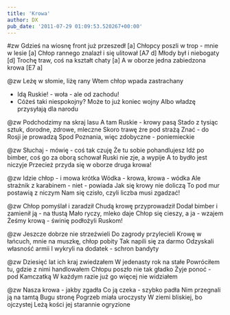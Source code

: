 ```yaml
---
title: 'Krowa'
author: DX
pub_date: '2011-07-29 01:09:53.520267+00:00'
---
```


#zw
Gdzieś na wiosnę front już przeszedł [a]
Chłopcy poszli w trop - mnie w lesie [a]
Chłop rannego znalazł i się ulitował [A7 d]
Młody był i niebogaty [d]
Trochę traw, coś na kształt chaty [a]
A w oborze jedna zabiedzona krowa [E7 a]

@zw
Leżę w słomie, liżę rany
Wtem chłop wpada zastrachany
- Idą Ruskie! - woła - ale od zachodu!
- Cóżeś taki niespokojny?
Może to już koniec wojny
Albo władzę przysyłają dla narodu

@zw
Podchodzimy na skraj lasu
A tam Ruskie - krowy pasą
Stado z tysiąc sztuk, dorodne, zdrowe, mleczne
Skoro trawę żre pod strażą
Znać - do Rosji je prowadzą
Spod Poznania, więc zdobyczne - poniemieckie

@zw
Słuchaj - mówię - coś tak czuję
Że tu sobie pohandlujesz
Idź po bimber, coś go za oborą schował
Ruski nie zje, a wypije
A to bydło jest niczyje
Przecież przyda się w oborze druga krowa!

@zw
Idzie chłop - i mowa krótka
Wódka - krowa, krowa - wódka
Ale strażnik z karabinem - niet - powiada
Jak się krowy nie doliczą
To pod mur postawią z niczym
Nam się czisło, czyli liczba musi zgadzać!

@zw
Chłop pomyślał i zaradził
Chudą krowę przyprowadził
Dodał bimber i zamienił ją - na tłustą
Mało ryczy, mleko daje
Chłop się cieszy, a ja - wzajem
Żeśmy krową - świnię podłożyli Ruskom!

@zw
Jeszcze dobrze nie strzeźwieli
Do zagrody przylecieli
Krowę w łańcuch, mnie na muszkę, chłop pobity
Tak napili się za darmo
Odzyskali własność armii
I wykryli na dodatek - schron bandyty

@zw
Dziesięć lat ich kraj zwiedzałem
W jedenasty rok na stałe
Powróciłem tu, gdzie z nimi handlowałem
Chłopu poszło nie tak gładko
Żyje ponoć - pod Kamczatką
W każdym razie już go więcej nie widziałem

@zw
Nasza krowa - jakby zgadła
Co ją czeka - szybko padła
Nim przegnali ją na tamtą Bugu stronę
Pogrzeb miała uroczysty
W ziemi bliskiej, bo ojczystej
Leżą kości jej starannie ogryzione